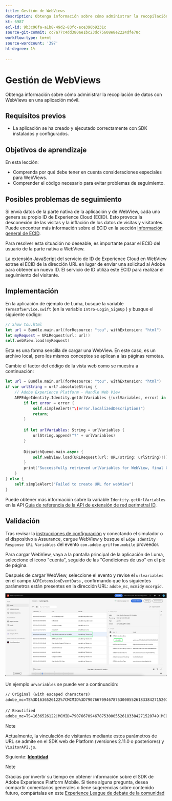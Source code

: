 ```yaml
---
title: Gestión de WebViews
description: Obtenga información sobre cómo administrar la recopilación de datos con WebViews en una aplicación móvil.
kt: 6987
exl-id: 9b3c96fa-a1b8-49d2-83fc-ece390b9231c
source-git-commit: cc7a77c4dd380ae1bc23dc75608e8e2224dfe78c
workflow-type: tm+mt
source-wordcount: '397'
ht-degree: 1%

---
```


# Gestión de WebViews

Obtenga información sobre cómo administrar la recopilación de datos con WebViews en una aplicación móvil.

## Requisitos previos

* La aplicación se ha creado y ejecutado correctamente con SDK instalados y configurados.

## Objetivos de aprendizaje

En esta lección:

* Comprenda por qué debe tener en cuenta consideraciones especiales para WebViews.
* Comprender el código necesario para evitar problemas de seguimiento.

## Posibles problemas de seguimiento

Si envía datos de la parte nativa de la aplicación y de WebView, cada uno genera su propio ID de Experience Cloud (ECID). Esto provoca la desconexión de las visitas y la inflación de los datos de visitas y visitantes. Puede encontrar más información sobre el ECID en la sección [Información general de ECID](https://experienceleague.adobe.com/docs/experience-platform/identity/ecid.html?lang=en).

Para resolver esta situación no deseable, es importante pasar el ECID del usuario de la parte nativa a WebView.

La extensión JavaScript del servicio de ID de Experience Cloud en WebView extrae el ECID de la dirección URL en lugar de enviar una solicitud al Adobe para obtener un nuevo ID. El servicio de ID utiliza este ECID para realizar el seguimiento del visitante.

## Implementación

En la aplicación de ejemplo de Luma, busque la variable `TermsOfService.swift` (en la variable `Intro-Login_SignUp` ) y busque el siguiente código:

```swift
// Show tou.html
let url = Bundle.main.url(forResource: "tou", withExtension: "html")
let myRequest = URLRequest(url: url!)
self.webView.load(myRequest)
```

Esta es una forma sencilla de cargar una WebView. En este caso, es un archivo local, pero los mismos conceptos se aplican a las páginas remotas.

Cambie el factor del código de la vista web como se muestra a continuación:

```swift
let url = Bundle.main.url(forResource: "tou", withExtension: "html")
if var urlString = url?.absoluteString {
    // Adobe Experience Platform - Handle Web View
    AEPEdgeIdentity.Identity.getUrlVariables {(urlVariables, error) in
        if let error = error {
            self.simpleAlert("\(error.localizedDescription)")
            return;
        }

        if let urlVariables: String = urlVariables {
            urlString.append("?" + urlVariables)
        }

        DispatchQueue.main.async {
            self.webView.load(URLRequest(url: URL(string: urlString)!))
        }
        print("Successfully retrieved urlVariables for WebView, final URL: \(urlString)")
    }
} else {
    self.simpleAlert("Failed to create URL for webView")
}
```

Puede obtener más información sobre la variable `Identity.getUrlVariables` en la API [Guía de referencia de la API de extensión de red perimetral ID](https://aep-sdks.gitbook.io/docs/foundation-extensions/identity-for-edge-network/api-reference#geturlvariables).

## Validación

Tras revisar la [instrucciones de configuración](assurance.md) y conectando el simulador o el dispositivo a Assurance, cargue WebView y busque el `Edge Identity Response URL Variables` del evento `com.adobe.griffon.mobile` proveedor.

Para cargar WebView, vaya a la pantalla principal de la aplicación de Luma, seleccione el icono &quot;cuenta&quot;, seguido de las &quot;Condiciones de uso&quot; en el pie de página.

Después de cargar WebView, seleccione el evento y revise el `urlvariables` en el campo `ACPExtensionEventData` , confirmando que los siguientes parámetros están presentes en la dirección URL: `adobe_mc`, `mcmid`y `mcorgid`.

![validación de la vista web](assets/mobile-webview-validation.png)

Un ejemplo `urvariables` se puede ver a continuación:

```html
// Original (with escaped characters)
adobe_mc=TS%3D1636526122%7CMCMID%3D79076670946787530005526183384271520749%7CMCORGID%3D7ABB3E6A5A7491460A495D61%40AdobeOrg

// Beautified
adobe_mc=TS=1636526122|MCMID=79076670946787530005526183384271520749|MCORGID=7ABB3E6A5A7491460A495D61@AdobeOrg
```

>[!NOTE]
>
>Actualmente, la vinculación de visitantes mediante estos parámetros de URL se admite en el SDK web de Platform (versiones 2.11.0 o posteriores) y `VisitorAPI.js`.


Siguiente: **[Identidad](identity.md)**

>[!NOTE]
>
>Gracias por invertir su tiempo en obtener información sobre el SDK de Adobe Experience Platform Mobile. Si tiene alguna pregunta, desea compartir comentarios generales o tiene sugerencias sobre contenido futuro, compártalas en este [Experience League de debate de la comunidad](https://experienceleaguecommunities.adobe.com/t5/adobe-experience-platform-launch/tutorial-discussion-implement-adobe-experience-cloud-in-mobile/td-p/443796)